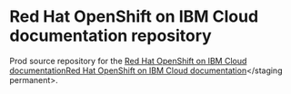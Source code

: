 # Red Hat OpenShift on IBM Cloud documentation repository

Prod source repository for the [Red Hat OpenShift on IBM Cloud documentation](https://cloud.ibm.com/docs/openshift?topic=openshift-getting-started)<staging permanent>[Red Hat OpenShift on IBM Cloud documentation](https://test.cloud.ibm.com/docs/openshift?topic=openshift-getting-started)</staging permanent>.
